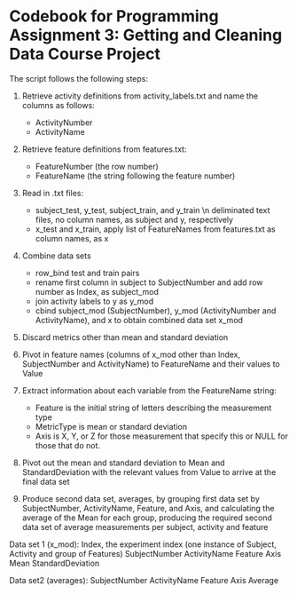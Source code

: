 # Codebook for Programming Assignment 3: Getting and Cleaning Data Course Project

The script follows the following steps:

1. Retrieve activity definitions from activity_labels.txt and name the columns as follows:
    - ActivityNumber
    - ActivityName
    
2. Retrieve feature definitions from features.txt:
    - FeatureNumber (the row number)
    - FeatureName (the string following the feature number)
    
3. Read in .txt files: 
    - subject_test, y_test, subject_train, and y_train \n deliminated text files, no column names, as subject and y, respectively
    - x_test and x_train, apply list of FeatureNames from features.txt as column names, as x

4. Combine data sets
    - row_bind test and train pairs
    - rename first column in subject to SubjectNumber and add row number as Index, as subject_mod
    - join activity labels to y as y_mod
    - cbind subject_mod (SubjectNumber),  y_mod (ActivityNumber and ActivityName), and x to obtain combined data set x_mod
    
5. Discard metrics other than mean and standard deviation

6. Pivot in feature names (columns of x_mod other than Index, SubjectNumber and ActivityName) to FeatureName and their values to Value

7. Extract information about each variable from the FeatureName string:
    - Feature is the initial string of letters describing the measurement type
    - MetricType is mean or standard deviation
    - Axis is X, Y, or Z for those measurement that specify this or NULL for those that do not.
    
8. Pivot out the mean and standard deviation to Mean and StandardDeviation with the relevant values from Value 
   to arrive at the final data set

9. Produce second data set, averages, by grouping first data set by SubjectNumber, ActivityName, Feature, and Axis, and calculating the average of the Mean for each group, producing the required second data set of average measurements per subject, activity and feature

Data set 1 (x_mod):
Index, the experiment index (one instance of Subject, Activity and group of Features)
SubjectNumber
ActivityName
Feature
Axis
Mean
StandardDeviation

Data set2 (averages):
SubjectNumber
ActivityName
Feature
Axis
Average
